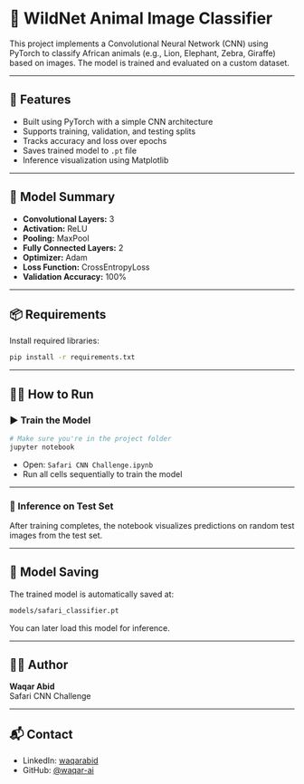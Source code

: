 

# 🦁 WildNet Animal Image Classifier 

This project implements a Convolutional Neural Network (CNN) using PyTorch to classify African animals (e.g., Lion, Elephant, Zebra, Giraffe) based on images. The model is trained and evaluated on a custom dataset.

---

## 🚀 Features

- Built using PyTorch with a simple CNN architecture  
- Supports training, validation, and testing splits  
- Tracks accuracy and loss over epochs  
- Saves trained model to `.pt` file  
- Inference visualization using Matplotlib  

---

## 🧠 Model Summary

- **Convolutional Layers:** 3  
- **Activation:** ReLU  
- **Pooling:** MaxPool  
- **Fully Connected Layers:** 2  
- **Optimizer:** Adam  
- **Loss Function:** CrossEntropyLoss  
- **Validation Accuracy:** 100%  

---

## 📦 Requirements

Install required libraries:

```bash
pip install -r requirements.txt
```

---

## 🏃‍♂️ How to Run

### ▶️ Train the Model

```bash
# Make sure you're in the project folder
jupyter notebook
```

- Open: `Safari CNN Challenge.ipynb`  
- Run all cells sequentially to train the model

---

### 🧪 Inference on Test Set

After training completes, the notebook visualizes predictions on random test images from the test set.

---

## 💾 Model Saving

The trained model is automatically saved at:

```bash
models/safari_classifier.pt
```

You can later load this model for inference.

---


## 🙋‍♂️ Author

**Waqar Abid**  
Safari CNN Challenge 

---

## 📬 Contact

- LinkedIn: [waqarabid](https://www.linkedin.com/in/waqarabid)
- GitHub: [@waqar-ai](https://github.com/waqar-ai)

